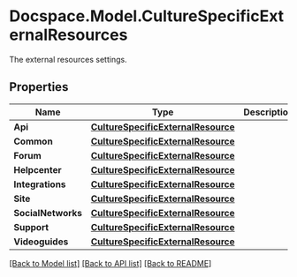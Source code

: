 # Docspace.Model.CultureSpecificExternalResources
The external resources settings.

## Properties

Name | Type | Description | Notes
------------ | ------------- | ------------- | -------------
**Api** | [**CultureSpecificExternalResource**](CultureSpecificExternalResource.md) |  | [optional] 
**Common** | [**CultureSpecificExternalResource**](CultureSpecificExternalResource.md) |  | [optional] 
**Forum** | [**CultureSpecificExternalResource**](CultureSpecificExternalResource.md) |  | [optional] 
**Helpcenter** | [**CultureSpecificExternalResource**](CultureSpecificExternalResource.md) |  | [optional] 
**Integrations** | [**CultureSpecificExternalResource**](CultureSpecificExternalResource.md) |  | [optional] 
**Site** | [**CultureSpecificExternalResource**](CultureSpecificExternalResource.md) |  | [optional] 
**SocialNetworks** | [**CultureSpecificExternalResource**](CultureSpecificExternalResource.md) |  | [optional] 
**Support** | [**CultureSpecificExternalResource**](CultureSpecificExternalResource.md) |  | [optional] 
**Videoguides** | [**CultureSpecificExternalResource**](CultureSpecificExternalResource.md) |  | [optional] 

[[Back to Model list]](../README.md#documentation-for-models) [[Back to API list]](../README.md#documentation-for-api-endpoints) [[Back to README]](../README.md)

